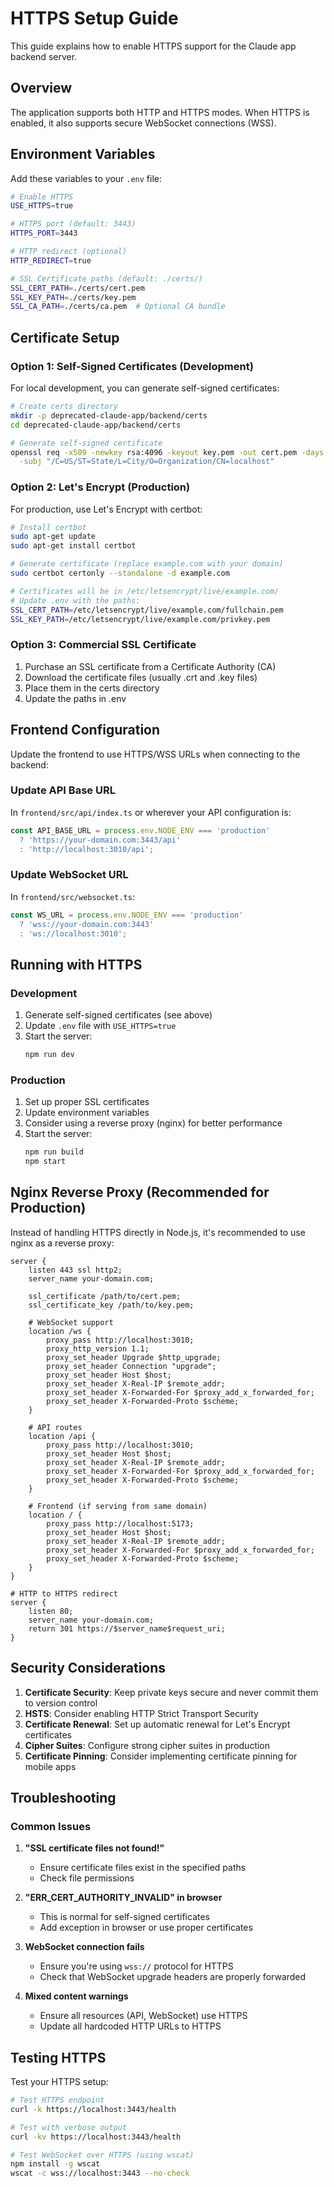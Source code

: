 # HTTPS Setup Guide

This guide explains how to enable HTTPS support for the Claude app backend server.

## Overview

The application supports both HTTP and HTTPS modes. When HTTPS is enabled, it also supports secure WebSocket connections (WSS).

## Environment Variables

Add these variables to your `.env` file:

```bash
# Enable HTTPS
USE_HTTPS=true

# HTTPS port (default: 3443)
HTTPS_PORT=3443

# HTTP redirect (optional)
HTTP_REDIRECT=true

# SSL Certificate paths (default: ./certs/)
SSL_CERT_PATH=./certs/cert.pem
SSL_KEY_PATH=./certs/key.pem
SSL_CA_PATH=./certs/ca.pem  # Optional CA bundle
```

## Certificate Setup

### Option 1: Self-Signed Certificates (Development)

For local development, you can generate self-signed certificates:

```bash
# Create certs directory
mkdir -p deprecated-claude-app/backend/certs
cd deprecated-claude-app/backend/certs

# Generate self-signed certificate
openssl req -x509 -newkey rsa:4096 -keyout key.pem -out cert.pem -days 365 -nodes \
  -subj "/C=US/ST=State/L=City/O=Organization/CN=localhost"
```

### Option 2: Let's Encrypt (Production)

For production, use Let's Encrypt with certbot:

```bash
# Install certbot
sudo apt-get update
sudo apt-get install certbot

# Generate certificate (replace example.com with your domain)
sudo certbot certonly --standalone -d example.com

# Certificates will be in /etc/letsencrypt/live/example.com/
# Update .env with the paths:
SSL_CERT_PATH=/etc/letsencrypt/live/example.com/fullchain.pem
SSL_KEY_PATH=/etc/letsencrypt/live/example.com/privkey.pem
```

### Option 3: Commercial SSL Certificate

1. Purchase an SSL certificate from a Certificate Authority (CA)
2. Download the certificate files (usually .crt and .key files)
3. Place them in the certs directory
4. Update the paths in .env

## Frontend Configuration

Update the frontend to use HTTPS/WSS URLs when connecting to the backend:

### Update API Base URL

In `frontend/src/api/index.ts` or wherever your API configuration is:

```typescript
const API_BASE_URL = process.env.NODE_ENV === 'production' 
  ? 'https://your-domain.com:3443/api'
  : 'http://localhost:3010/api';
```

### Update WebSocket URL

In `frontend/src/websocket.ts`:

```typescript
const WS_URL = process.env.NODE_ENV === 'production'
  ? 'wss://your-domain.com:3443'
  : 'ws://localhost:3010';
```

## Running with HTTPS

### Development

1. Generate self-signed certificates (see above)
2. Update `.env` file with `USE_HTTPS=true`
3. Start the server:
   ```bash
   npm run dev
   ```

### Production

1. Set up proper SSL certificates
2. Update environment variables
3. Consider using a reverse proxy (nginx) for better performance
4. Start the server:
   ```bash
   npm run build
   npm start
   ```

## Nginx Reverse Proxy (Recommended for Production)

Instead of handling HTTPS directly in Node.js, it's recommended to use nginx as a reverse proxy:

```nginx
server {
    listen 443 ssl http2;
    server_name your-domain.com;

    ssl_certificate /path/to/cert.pem;
    ssl_certificate_key /path/to/key.pem;

    # WebSocket support
    location /ws {
        proxy_pass http://localhost:3010;
        proxy_http_version 1.1;
        proxy_set_header Upgrade $http_upgrade;
        proxy_set_header Connection "upgrade";
        proxy_set_header Host $host;
        proxy_set_header X-Real-IP $remote_addr;
        proxy_set_header X-Forwarded-For $proxy_add_x_forwarded_for;
        proxy_set_header X-Forwarded-Proto $scheme;
    }

    # API routes
    location /api {
        proxy_pass http://localhost:3010;
        proxy_set_header Host $host;
        proxy_set_header X-Real-IP $remote_addr;
        proxy_set_header X-Forwarded-For $proxy_add_x_forwarded_for;
        proxy_set_header X-Forwarded-Proto $scheme;
    }

    # Frontend (if serving from same domain)
    location / {
        proxy_pass http://localhost:5173;
        proxy_set_header Host $host;
        proxy_set_header X-Real-IP $remote_addr;
        proxy_set_header X-Forwarded-For $proxy_add_x_forwarded_for;
        proxy_set_header X-Forwarded-Proto $scheme;
    }
}

# HTTP to HTTPS redirect
server {
    listen 80;
    server_name your-domain.com;
    return 301 https://$server_name$request_uri;
}
```

## Security Considerations

1. **Certificate Security**: Keep private keys secure and never commit them to version control
2. **HSTS**: Consider enabling HTTP Strict Transport Security
3. **Certificate Renewal**: Set up automatic renewal for Let's Encrypt certificates
4. **Cipher Suites**: Configure strong cipher suites in production
5. **Certificate Pinning**: Consider implementing certificate pinning for mobile apps

## Troubleshooting

### Common Issues

1. **"SSL certificate files not found!"**
   - Ensure certificate files exist in the specified paths
   - Check file permissions

2. **"ERR_CERT_AUTHORITY_INVALID" in browser**
   - This is normal for self-signed certificates
   - Add exception in browser or use proper certificates

3. **WebSocket connection fails**
   - Ensure you're using `wss://` protocol for HTTPS
   - Check that WebSocket upgrade headers are properly forwarded

4. **Mixed content warnings**
   - Ensure all resources (API, WebSocket) use HTTPS
   - Update all hardcoded HTTP URLs to HTTPS

## Testing HTTPS

Test your HTTPS setup:

```bash
# Test HTTPS endpoint
curl -k https://localhost:3443/health

# Test with verbose output
curl -kv https://localhost:3443/health

# Test WebSocket over HTTPS (using wscat)
npm install -g wscat
wscat -c wss://localhost:3443 --no-check
```
